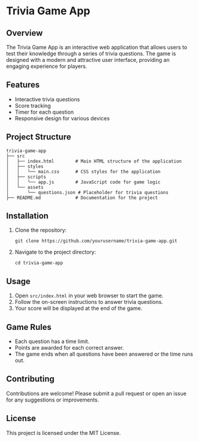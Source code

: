 # Trivia Game App

## Overview
The Trivia Game App is an interactive web application that allows users to test their knowledge through a series of trivia questions. The game is designed with a modern and attractive user interface, providing an engaging experience for players.

## Features
- Interactive trivia questions
- Score tracking
- Timer for each question
- Responsive design for various devices

## Project Structure
```
trivia-game-app
├── src
│   ├── index.html        # Main HTML structure of the application
│   ├── styles
│   │   └── main.css      # CSS styles for the application
│   ├── scripts
│   │   └── app.js        # JavaScript code for game logic
│   └── assets
│       └── questions.json # Placeholder for trivia questions
├── README.md             # Documentation for the project
```

## Installation
1. Clone the repository:
   ```
   git clone https://github.com/yourusername/trivia-game-app.git
   ```
2. Navigate to the project directory:
   ```
   cd trivia-game-app
   ```

## Usage
1. Open `src/index.html` in your web browser to start the game.
2. Follow the on-screen instructions to answer trivia questions.
3. Your score will be displayed at the end of the game.

## Game Rules
- Each question has a time limit.
- Points are awarded for each correct answer.
- The game ends when all questions have been answered or the time runs out.

## Contributing
Contributions are welcome! Please submit a pull request or open an issue for any suggestions or improvements.

## License
This project is licensed under the MIT License.